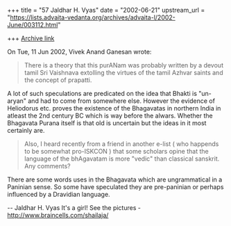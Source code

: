 +++
title = "57 Jaldhar H. Vyas"
date = "2002-06-21"
upstream_url = "https://lists.advaita-vedanta.org/archives/advaita-l/2002-June/003112.html"

+++
[Archive link](https://lists.advaita-vedanta.org/archives/advaita-l/2002-June/003112.html)

On Tue, 11 Jun 2002, Vivek Anand Ganesan wrote:

> There is a theory that this purANam was probably written
> by a devout tamil Sri Vaishnava extolling the virtues of
> the tamil Azhvar saints and the concept of prapatti.

A lot of such speculations are predicated on the idea that Bhakti is
"un-aryan" and had to come from somewhere else.  However the evidence of
Heliodorus etc. proves the existence of the Bhagavatas in northern India
in atleast the 2nd century BC  which is way before the alwars.  Whether
the Bhagavata Purana itself is that old is uncertain but the ideas in it
most certainly are.

> Also,
> I heard recently from a friend in another e-list ( who
> happends to be somewhat pro-ISKCON ) that some scholars
> opine that the language of the bhAgavatam is more "vedic"
> than classical sanskrit. Any comments?
>

There are some words uses in the Bhagavata which are ungrammatical in a
Paninian sense.  So some have speculated they are pre-paninian or perhaps
influenced by a Dravidian language.

--
Jaldhar H. Vyas <jaldhar at braincells.com>
It's a girl! See the pictures - http://www.braincells.com/shailaja/

